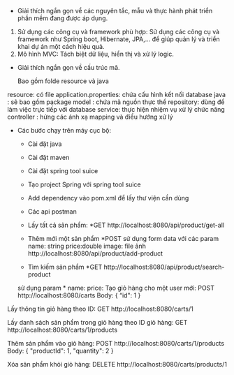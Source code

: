 - Giải thích ngắn gọn về các nguyên tắc, mẫu và thực hành phát triển phần mềm đang
được áp dụng. 

 1. Sử dụng các công cụ và framework phù hợp: Sử dụng các công cụ và framework như Spring boot, Hibernate, JPA,... để giúp quản lý và triển khai dự án một cách hiệu quả.
 2. Mô hình MVC: Tách biệt dữ liệu, hiển thị và xử lý logic.
 
 
 -  Giải thích ngắn gọn về cấu trúc mã.
 
 	Bao gồm folde resource và java
 	
resource: có file application.properties: chứa cấu hình kết nối database 
java : sẽ bao gồm package model : chứa mã nguồn thực thể
						  repository: dùng để làm việc trực tiếp với database
						  service: thực hiện nhiệm vụ xử lý chức năng
						  controller : hứng các ánh xạ mapping và điều hướng xử lý 
 - Các bước chạy trên máy cục bộ:
 	- Cài đặt java
 	- Cài đặt maven
 	- Cài đặt spring tool suice
 	- Tạo project Spring với spring tool suice
 	- Add dependency vào pom.xml để lấy thư viện cần dùng
 	
 	- Các api postman
 	
 	- Lấy tất cả sản phẩm:
 	*GET
 	http://localhost:8080/api/product/get-all
 	- Thêm mới một sản phẩm 
 	*POST
 	sử dụng form data với các param
    name: string
    price:double
    image: file ảnh 
   http://localhost:8080/api/product/add-product
   
   - Tìm kiếm sản phẩm 
    *GET 
   http://localhost:8080/api/product/search-product

   sử dụng param 
   *
   name:
   price: 
Tạo giỏ hàng cho một user mới:
POST http://localhost:8080/carts
Body:
{
“id": 1
}

Lấy thông tin giỏ hàng theo ID:
GET http://localhost:8080/carts/1

Lấy danh sách sản phẩm trong giỏ hàng theo ID giỏ hàng:
GET http://localhost:8080/carts/1/products

Thêm sản phẩm vào giỏ hàng:
POST http://localhost:8080/carts/1/products
Body:
{
"productId": 1,
"quantity": 2
}

Xóa sản phẩm khỏi giỏ hàng:
DELETE http://localhost:8080/carts/products/1

   
   
   
   
    
 	